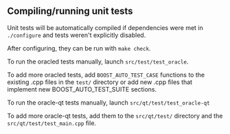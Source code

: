 Compiling/running unit tests
------------------------------------

Unit tests will be automatically compiled if dependencies were met in `./configure`
and tests weren't explicitly disabled.

After configuring, they can be run with `make check`.

To run the oracled tests manually, launch `src/test/test_oracle`.

To add more oracled tests, add `BOOST_AUTO_TEST_CASE` functions to the existing
.cpp files in the `test/` directory or add new .cpp files that
implement new BOOST_AUTO_TEST_SUITE sections.

To run the oracle-qt tests manually, launch `src/qt/test/test_oracle-qt`

To add more oracle-qt tests, add them to the `src/qt/test/` directory and
the `src/qt/test/test_main.cpp` file.
